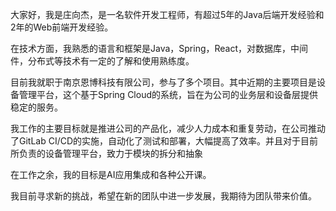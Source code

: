 
大家好，我是庄向杰，是一名软件开发工程师，有超过5年的Java后端开发经验和2年的Web前端开发经验。

在技术方面，我熟悉的语言和框架是Java，Spring，React，对数据库，中间件，分布式等技术有一定的了解和使用熟练度。

目前我就职于南京恩博科技有限公司，参与了多个项目。其中近期的主要项目是设备管理平台，这个基于Spring Cloud的系统，旨在为公司的业务层和设备层提供稳定的服务。

我工作的主要目标就是推进公司的产品化，减少人力成本和重复劳动，在公司推动了GitLab CI/CD的实施，自动化了测试和部署，大幅提高了效率。并且对于目前所负责的设备管理平台，致力于模块的拆分和抽象

在工作之余，我的目标是AI应用集成和各种公开课。


我目前寻求新的挑战，希望在新的团队中进一步发展，我期待为团队带来价值。


